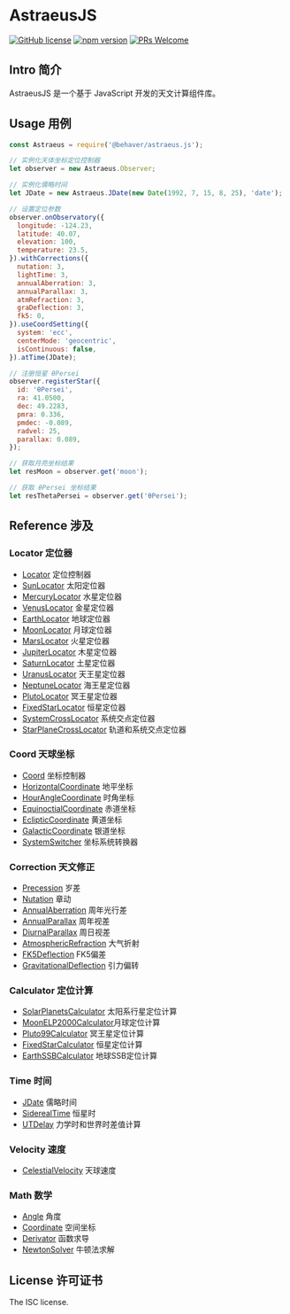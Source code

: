 # AstraeusJS

[![GitHub license](https://img.shields.io/badge/license-ISC-brightgreen.svg)](#) [![npm version](https://img.shields.io/npm/v/react.svg?style=flat)](https://www.npmjs.com/package/@behaver/astraeus.js) [![PRs Welcome](https://img.shields.io/badge/PRs-welcome-brightgreen.svg)](#)

## Intro 简介

AstraeusJS 是一个基于 JavaScript 开发的天文计算组件库。

## Usage 用例

```js
const Astraeus = require('@behaver/astraeus.js');

// 实例化天体坐标定位控制器
let observer = new Astraeus.Observer;

// 实例化儒略时间
let JDate = new Astraeus.JDate(new Date(1992, 7, 15, 8, 25), 'date');

// 设置定位参数
observer.onObservatory({
  longitude: -124.23,
  latitude: 40.07,
  elevation: 100,
  temperature: 23.5,
}).withCorrections({
  nutation: 3,
  lightTime: 3,
  annualAberration: 3,
  annualParallax: 3,
  atmRefraction: 3,
  graDeflection: 3,
  fk5: 0,
}).useCoordSetting({
  system: 'ecc',
  centerMode: 'geocentric',
  isContinuous: false,
}).atTime(JDate);

// 注册恒星 θPersei
observer.registerStar({
  id: 'θPersei',
  ra: 41.0500,
  dec: 49.2283,
  pmra: 0.336,
  pmdec: -0.089,
  radvel: 25,
  parallax: 0.089,
});

// 获取月亮坐标结果
let resMoon = observer.get('moon');

// 获取 θPersei 坐标结果
let resThetaPersei = observer.get('θPersei');
```

## Reference 涉及

### Locator 定位器

* [Locator](./docs/Locator.md) 定位控制器
* [SunLocator](./docs/locators/SolarStarLocator.md) 太阳定位器
* [MercuryLocator](./docs/locators/SolarStarLocator.md) 水星定位器
* [VenusLocator](./docs/locators/SolarStarLocator.md) 金星定位器
* [EarthLocator](./docs/locators/SolarStarLocator.md) 地球定位器
* [MoonLocator](./docs/locators/SolarStarLocator.md) 月球定位器
* [MarsLocator](./docs/locators/SolarStarLocator.md) 火星定位器
* [JupiterLocator](./docs/locators/SolarStarLocator.md) 木星定位器
* [SaturnLocator](./docs/locators/SolarStarLocator.md) 土星定位器
* [UranusLocator](./docs/locators/SolarStarLocator.md) 天王星定位器
* [NeptuneLocator](./docs/locators/SolarStarLocator.md) 海王星定位器
* [PlutoLocator](./docs/locators/SolarStarLocator.md) 冥王星定位器
* [FixedStarLocator](./docs/locators/FixedStarLocator.md) 恒星定位器
* [SystemCrossLocator](./docs/locators/SystemCrossLocator.md) 系统交点定位器
* [StarPlaneCrossLocator](./docs/locators/SolarStarLocator.md) 轨道和系统交点定位器

### Coord 天球坐标

* [Coord](./docs/Coord.md) 坐标控制器
* [HorizontalCoordinate](./docs/coords/HorizontalCoordinate.md) 地平坐标
* [HourAngleCoordinate](./docs/coords/HourAngleCoordinate.md) 时角坐标
* [EquinoctialCoordinate](./docs/coords/EquinoctialCoordinate.md) 赤道坐标
* [EclipticCoordinate](./docs/coords/EclipticCoordinate.md) 黄道坐标
* [GalacticCoordinate](./docs/coords/GalacticCoordinate.md) 银道坐标
* [SystemSwitcher](./docs/coords/SystemSwitcher.md) 坐标系统转换器

### Correction 天文修正

* [Precession](./docs/corrections/Precession.md) 岁差
* [Nutation](./docs/corrections/Nutation.md) 章动
* [AnnualAberration](./docs/corrections/AnnualAberration.md) 周年光行差
* [AnnualParallax](./docs/corrections/AnnualParallax.md) 周年视差
* [DiurnalParallax](./docs/corrections/DiurnalParallax.md) 周日视差
* [AtmosphericRefraction](./docs/corrections/AtmosphericRefraction.md) 大气折射
* [FK5Deflection](./docs/corrections/FK5Deflection.md) FK5偏差
* [GravitationalDeflection](./docs/corrections/GravitationalDeflection.md) 引力偏转

### Calculator 定位计算

* [SolarPlanetsCalculator](./docs/calculators/SolarPlanetsCalculator/SolarPlanetsCalculator.md) 太阳系行星定位计算
* [MoonELP2000Calculator](./docs/calculators/MoonELP2000Calculator.md)月球定位计算
* [Pluto99Calculator](./docs/calculators/Pluto99Calculator.md) 冥王星定位计算
* [FixedStarCalculator](./docs/calculators/FixedStarCalculator.md) 恒星定位计算
* [EarthSSBCalculator](./docs/calculators/EarthSSBCalculator.md) 地球SSB定位计算

### Time 时间

* [JDate](./docs/time/JDate/JDate.md) 儒略时间
* [SiderealTime](./docs/time/SiderealTime.md) 恒星时
* [UTDelay](./docs/time/UTDelay.md) 力学时和世界时差值计算

### Velocity 速度

* [CelestialVelocity](./docs/velocity/CelestialVelocity.md) 天球速度

### Math 数学

* [Angle](./docs/math/Angle.md) 角度
* [Coordinate](./docs/math/Coordinate/Coordinate.md) 空间坐标
* [Derivator](./docs/math/UnaryToolkit/Derivator) 函数求导
* [NewtonSolver](./docs/math/UnaryToolkit/NewtonSolver) 牛顿法求解

## License 许可证书

The ISC license.
